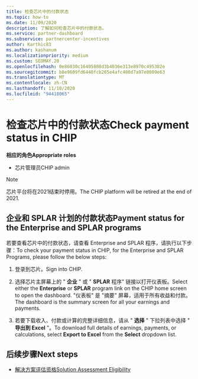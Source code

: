 ```yaml
---
title: 检查芯片中的付款状态
ms.topic: how-to
ms.date: 11/09/2020
description: 了解如何检查芯片中的付款状态。
ms.service: partner-dashboard
ms.subservice: partnercenter-incentives
author: Karthic83
ms.author: kashanum
ms.localizationpriority: medium
ms.custom: SEOMAY.20
ms.openlocfilehash: 0e86030c16405808d3b4036e313e8970c495382e
ms.sourcegitcommit: b8e9609fd6448fcb265e4afc480d7a97e8009e63
ms.translationtype: MT
ms.contentlocale: zh-CN
ms.lasthandoff: 11/10/2020
ms.locfileid: "94418065"
---
```

# <a name="check-payment-status-in-chip"></a><span data-ttu-id="b2f9e-103">检查芯片中的付款状态</span><span class="sxs-lookup"><span data-stu-id="b2f9e-103">Check payment status in CHIP</span></span>

<span data-ttu-id="b2f9e-104">**相应的角色**</span><span class="sxs-lookup"><span data-stu-id="b2f9e-104">**Appropriate roles**</span></span>

- <span data-ttu-id="b2f9e-105">芯片管理员</span><span class="sxs-lookup"><span data-stu-id="b2f9e-105">CHIP admin</span></span>

>[!NOTE]
><span data-ttu-id="b2f9e-106">芯片平台将在2021结束时停用。</span><span class="sxs-lookup"><span data-stu-id="b2f9e-106">The CHIP platform will be retired at the end of 2021.</span></span>

## <a name="payment-status-for-the-enterprise-and-splar-programs"></a><span data-ttu-id="b2f9e-107">企业和 SPLAR 计划的付款状态</span><span class="sxs-lookup"><span data-stu-id="b2f9e-107">Payment status for the Enterprise and SPLAR programs</span></span>

<span data-ttu-id="b2f9e-108">若要查看芯片中的付款状态，请查看 Enterprise and SPLAR 程序，请执行以下步骤：</span><span class="sxs-lookup"><span data-stu-id="b2f9e-108">To check your payment status in CHIP, for the Enterprise and SPLAR Programs, please follow the below steps:</span></span>

1. <span data-ttu-id="b2f9e-109">登录到芯片。</span><span class="sxs-lookup"><span data-stu-id="b2f9e-109">Sign into CHIP.</span></span>
 
1. <span data-ttu-id="b2f9e-110">选择芯片主屏幕上的 " **企业** " 或 " **SPLAR** 程序" 链接以打开仪表板。</span><span class="sxs-lookup"><span data-stu-id="b2f9e-110">Select either the **Enterprise** or **SPLAR** program link on the CHIP home screen to open the dashboard.</span></span> <span data-ttu-id="b2f9e-111">"仪表板" 是 "摘要" 屏幕，适用于所有收益和付款。</span><span class="sxs-lookup"><span data-stu-id="b2f9e-111">The dashboard is the summary screen for all your earnings and payments.</span></span>
 
1. <span data-ttu-id="b2f9e-112">若要下载收入、付款或计算的完整详细信息，请从 " **选择** " 下拉列表中选择 " **导出到 Excel** "。</span><span class="sxs-lookup"><span data-stu-id="b2f9e-112">To download full details of earnings, payments, or calculations, select  **Export to Excel** from the **Select** dropdown list.</span></span>

## <a name="next-steps"></a><span data-ttu-id="b2f9e-113">后续步骤</span><span class="sxs-lookup"><span data-stu-id="b2f9e-113">Next steps</span></span>

- [<span data-ttu-id="b2f9e-114">解决方案评估资格</span><span class="sxs-lookup"><span data-stu-id="b2f9e-114">Solution Assessment Eligibility</span></span>](chip-solution-assessment.md) 
